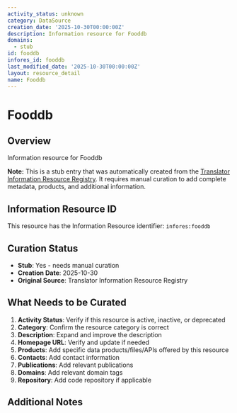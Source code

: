 ```yaml
---
activity_status: unknown
category: DataSource
creation_date: '2025-10-30T00:00:00Z'
description: Information resource for Fooddb
domains:
  - stub
id: fooddb
infores_id: fooddb
last_modified_date: '2025-10-30T00:00:00Z'
layout: resource_detail
name: Fooddb
---
```


# Fooddb

## Overview

Information resource for Fooddb

**Note:** This is a stub entry that was automatically created from the [Translator Information Resource Registry](https://biolink.github.io/information-resource-registry/). It requires manual curation to add complete metadata, products, and additional information.

## Information Resource ID

This resource has the Information Resource identifier: `infores:fooddb`

## Curation Status

- **Stub**: Yes - needs manual curation
- **Creation Date**: 2025-10-30
- **Original Source**: Translator Information Resource Registry

## What Needs to be Curated

1. **Activity Status**: Verify if this resource is active, inactive, or deprecated
2. **Category**: Confirm the resource category is correct
3. **Description**: Expand and improve the description
4. **Homepage URL**: Verify and update if needed
5. **Products**: Add specific data products/files/APIs offered by this resource
6. **Contacts**: Add contact information
7. **Publications**: Add relevant publications
8. **Domains**: Add relevant domain tags
9. **Repository**: Add code repository if applicable

## Additional Notes
